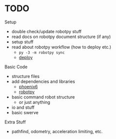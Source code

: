 # TODO


Setup
- double check/update robotpy stuff
- read docs on robotpy document structure (if any)
- setup stuff
- read about robotpy workflow (how to deploy etc.)
    - `py -3 -m robotpy sync`
    - [deploy](https://docs.wpilib.org/en/stable/docs/software/python/subcommands/deploy.html)

Basic Code
- structure files
- add dependencies and libraries
    - [phoenix6](https://v6.docs.ctr-electronics.com/en/latest/docs/installation/installation-frc.html)
    - [robotpy](https://robotpy.readthedocs.io/projects/robotpy/en/stable/)
- basic command robot structure
    - or just anything
- io and stuff
- basic swerve

Extra Stuff
- pathfind, odometry, acceleration limiting, etc.